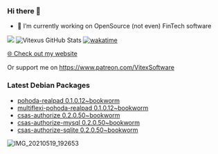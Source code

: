 ### Hi there 👋

- 🔭 I’m currently working on OpenSource  (not even) FinTech software

![](https://komarev.com/ghpvc/?username=Vitexus)
![Vitexus GitHub Stats](https://github-readme-stats.vercel.app/api?username=Vitexus&show_icons=true)
[![wakatime](https://wakatime.com/badge/user/5abba9ca-813e-43ac-9b5f-b1cfdf3dc1c7.svg)](https://wakatime.com/@5abba9ca-813e-43ac-9b5f-b1cfdf3dc1c7)

<p><a href="https://vitexsoftware.cz">🌐 Check out my website</a></p>

Or support me on https://www.patreon.com/VitexSoftware

### Latest Debian Packages
<!-- DEBIAN-PACKAGES-LIST:START -->
- [pohoda-realpad 0.1.0.12~bookworm](https://repo.vitexsoftware.com/package.php?package=pohoda-realpad)
- [multiflexi-pohoda-realpad 0.1.0.12~bookworm](https://repo.vitexsoftware.com/package.php?package=multiflexi-pohoda-realpad)
- [csas-authorize 0.2.0.50~bookworm](https://repo.vitexsoftware.com/package.php?package=csas-authorize)
- [csas-authorize-mysql 0.2.0.50~bookworm](https://repo.vitexsoftware.com/package.php?package=csas-authorize-mysql)
- [csas-authorize-sqlite 0.2.0.50~bookworm](https://repo.vitexsoftware.com/package.php?package=csas-authorize-sqlite)
<!-- DEBIAN-PACKAGES-LIST:END -->

![IMG_20210519_192653](https://user-images.githubusercontent.com/2621130/120022731-1bd48900-bfed-11eb-90f9-4f88f560b8b7.jpg)

<!--
**Vitexus/Vitexus** is a ✨ _special_ ✨ repository because its `README.md` (this file) appears on your GitHub profile.

Here are some ideas to get you started:

- 🌱 I’m currently learning ...
- 👯 I’m looking to collaborate on ...
- 🤔 I’m looking for help with ...
- 💬 Ask me about ...
- 📫 How to reach me: ...
- 😄 Pronouns: ...
- ⚡ Fun fact: ...
-->


